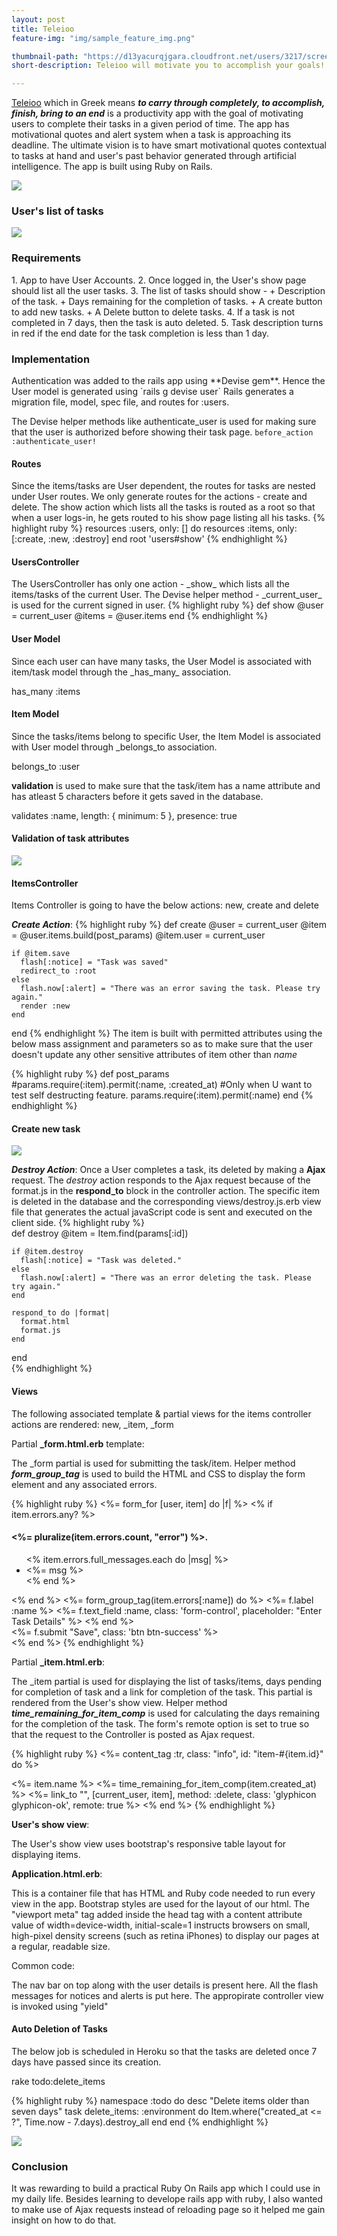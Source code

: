 ```yaml
---
layout: post
title: Teleioo
feature-img: "img/sample_feature_img.png"

thumbnail-path: "https://d13yacurqjgara.cloudfront.net/users/3217/screenshots/2030966/blocjams_1x.png"
short-description: Teleioo will motivate you to accomplish your goals!

---
```

[Teleioo](https://lit-bayou-47361.herokuapp.com/users/sign_in)
which in Greek means ***to carry through completely, to accomplish, finish, bring to an end*** is a productivity app with the goal of motivating users to complete their tasks in a given period of time. The app has motivational quotes and alert system when a task is approaching its deadline. The ultimate vision is to have smart motivational quotes contextual to tasks at hand and user's past behavior generated through artificial intelligence. The app is built using Ruby on Rails.

<img src="/img/teleioo_welcome_index_view.PNG">
<br>

<h3> User's list of tasks </h3>
<img src="/img/teleioo_task_show_view.png">
<br>


<h3>Requirements</h3>
1. App to have User Accounts. 
2. Once logged in, the User's show page should list all the user tasks. 
3. The list of tasks should show - 
    + Description of the task.
    + Days remaining for the completion of tasks. 
    + A create button to add new tasks. 
    + A Delete button to delete tasks.    
4. If a task is not completed in 7 days, then the task is auto deleted. 
5. Task description turns in red if the end date for the task completion is less than 1 day.

<h3>Implementation</h3>
Authentication was added to the rails app using **Devise gem**. Hence the User model is generated using `rails g devise user`
Rails generates a migration file, model, spec file, and routes for :users. 
   
The Devise helper methods like authenticate_user is used for making sure that the user is authorized before showing their task page.
`before_action :authenticate_user!`
   
<h4>Routes</h4>
Since the items/tasks are User dependent, the routes for tasks are nested under User routes. We only generate routes for the actions - create and delete. The show action which lists all the tasks is routed as a root so that when a user logs-in, he gets routed to his show page listing all his tasks.
{% highlight ruby %}
   resources :users, only: [] do
     resources :items, only: [:create, :new, :destroy]
   end 
   root 'users#show'
{% endhighlight %}
  
<h4>UsersController</h4>
The UsersController has only one action - _show_ which lists all the items/tasks of the current User. The Devise helper method - _current_user_ is used for the current signed in user.
{% highlight ruby %}
   def show
      @user  = current_user
      @items = @user.items
   end
{% endhighlight %}
   
   <h4>User Model</h4>
Since each user can have many tasks, the User Model is associated with item/task model through the _has_many_ association. 
   
has_many :items
   
   <h4>Item Model</h4>
Since the tasks/items belong to specific User, the Item Model is associated with User model through _belongs_to association.
   
belongs_to :user

**validation** is used to make sure that the task/item has a name attribute and has atleast 5 characters before it gets saved in the database.

validates :name, length: { minimum: 5 }, presence: true

<h4> Validation of task attributes</h4>
<img src="/img/teleioo_task_new_view.PNG">
<br>

<h4>ItemsController</h4>
Items Controller is going to have the below actions: new, create and delete
   
***Create Action***:
{% highlight ruby %}
   def create
    @user      = current_user
    @item      = @user.items.build(post_params)
    @item.user = current_user
    
    if @item.save
      flash[:notice] = "Task was saved"
      redirect_to :root
    else
      flash.now[:alert] = "There was an error saving the task. Please try again."
      render :new
    end    
   end
{% endhighlight %}
The item is built with permitted attributes using the below mass assignment and parameters so as to make sure that the user doesn't update any other sensitive attributes of item other than _name_
   
{% highlight ruby %}
   def post_params
     #params.require(:item).permit(:name, :created_at) #Only when U want to test self destructing feature.
     params.require(:item).permit(:name)
   end
{% endhighlight %}
   


<h4> Create new task </h4>
<img src="/img/teleioo_new_view.PNG">
<br>

***Destroy Action***:
Once a User completes a task, its deleted by making a **Ajax** request. The _destroy_ action responds to the Ajax request because of the format.js in the **respond_to** block in the controller action. The specific item is deleted in the database and the corresponding views/destroy.js.erb view file that generates the actual javaScript code is sent and executed on the client side.
{% highlight ruby %}   
   def destroy
    @item      = Item.find(params[:id])
    
    if @item.destroy
      flash[:notice] = "Task was deleted."
    else
      flash.now[:alert] = "There was an error deleting the task. Please try again."
    end
    
    respond_to do |format|
      format.html
      format.js
    end
  end   
{% endhighlight %}
  
<h4>Views</h4>
The following associated template & partial views for the items controller actions are rendered: new, _item, _form

Partial **_form.html.erb** template: 

The \_form partial is used for submitting the task/item. 
Helper method ***form_group_tag*** is used to build the HTML and CSS to display the form element and any associated errors.

{% highlight ruby %}
<%= form_for [user, item] do |f| %>
    <% if item.errors.any? %>
      <div class="alert alert-danger">
         <h4><%= pluralize(item.errors.count, "error") %>.</h4>
           <ul>
           <% item.errors.full_messages.each do |msg| %>
             <li><%= msg %></li>
           <% end %>
           </ul>
      </div>
    <% end %>
    <%= form_group_tag(item.errors[:name]) do %>
      <%= f.label :name %>
      <%= f.text_field :name, class: 'form-control', placeholder: "Enter Task Details" %>
    <% end %>     
    <div class="form-group">
      <%= f.submit "Save", class: 'btn btn-success' %>
    </div>
<% end %>
{% endhighlight %}

Partial **_item.html.erb**:

The \_item partial is used for displaying the list of tasks/items, days pending for completion of task and a link for completion of the task.
This partial is rendered from the User's show view. 
Helper method ***time_remaining_for_item_comp*** is used for calculating the days remaining for the completion of the task.
The form's remote option is set to true so that the request to the Controller is posted as Ajax request.

{% highlight ruby %}
<%= content_tag :tr, class: "info", id: "item-#{item.id}" do %>
  <td class="col-md-6"><%= item.name %></td>
  <td class="col-md-3"><%= time_remaining_for_item_comp(item.created_at) %></td>
  <td class="col-md-3"><%= link_to "", [current_user, item], method: :delete, class: 'glyphicon glyphicon-ok', remote: true %></td>
<% end %>
{% endhighlight %}

**User's show view**:

The User's show view uses bootstrap's responsive table layout for displaying items.  

**Application.html.erb**:

This is a container file that has HTML and Ruby code needed to run every view in the app. Bootstrap styles are used for the layout of our html.
The "viewport meta" tag added inside the head tag with a content attribute value of  width=device-width, initial-scale=1 instructs browsers on small, high-pixel density screens (such as retina iPhones) to display our pages at a regular, readable size. 

Common code:

The nav bar on top along with the user details is present here.
All the flash messages for notices and alerts is put here.
The appropirate controller view is invoked using "yield"

<h4>Auto Deletion of Tasks</h4>
The below job is scheduled in Heroku so that the tasks are deleted once 7 days have passed since its creation.

rake todo:delete_items

{% highlight ruby %}
namespace :todo do
  desc "Delete items older than seven days"
  task delete_items: :environment do
    Item.where("created_at <= ?", Time.now - 7.days).destroy_all
  end
end
{% endhighlight %}

<img src="/img/teleioo_welcome_about_view.PNG">
<br>

<h3>Conclusion</h3>
It was rewarding to build a practical Ruby On Rails app which I could use in my daily life. Besides learning to develope rails app with ruby, I also wanted to make use of Ajax requests instead of reloading page so it helped me gain insight on how to do that. 

